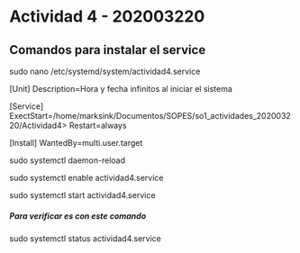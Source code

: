 # Actividad 4 - 202003220
## Comandos para instalar el service



sudo nano /etc/systemd/system/actividad4.service


[Unit]
Description=Hora y fecha infinitos al iniciar el sistema

[Service]
ExectStart=/home/marksink/Documentos/SOPES/so1_actividades_202003220/Actividad4>
Restart=always 

[Install]
WantedBy=multi.user.target


sudo systemctl daemon-reload

sudo systemctl enable actividad4.service

sudo systemctl start actividad4.service

##### Para verificar es con este comando
sudo systemctl status actividad4.service
